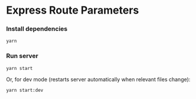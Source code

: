# Express Route Parameters

### Install dependencies
```
yarn
```

### Run server
```
yarn start
```

Or, for dev mode (restarts server automatically when relevant files change):
```
yarn start:dev
```